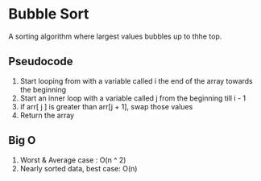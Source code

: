 # Bubble Sort
A sorting algorithm where largest values bubbles up to thhe top.

## Pseudocode
1. Start looping from with a variable called i the end of the array towards the beginning
2. Start an inner loop with a variable called j from the beginning till i - 1
3. if arr[ j ] is greater than arr[j + 1], swap those values
4. Return the array

## Big O

1. Worst & Average case : O(n ^ 2)
2. Nearly sorted data, best case: O(n)